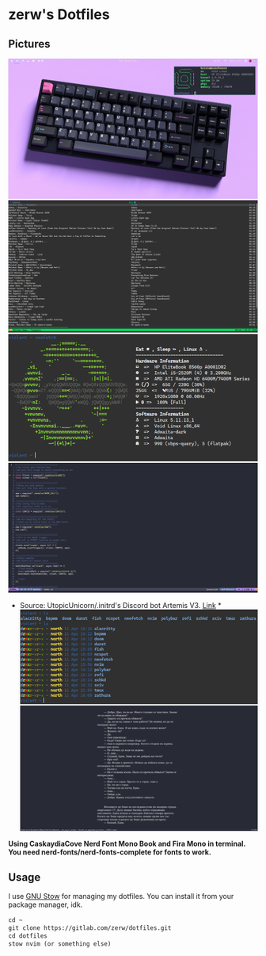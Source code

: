 # zerw's Dotfiles

## Pictures
![](pix/bspwm.png)
![](pix/ncspot.png)
![](pix/neofetch.png)
![](pix/nvim.png)
* Source: UtopicUnicorn/.initrd's Discord bot Artemis V3. [Link](https://github.com/UtopicUnicorns/artemisv3) *
![](pix/shell.png)
![](pix/zathura.png)

**Using CaskaydiaCove Nerd Font Mono Book and Fira Mono in terminal. You need nerd-fonts/nerd-fonts-complete for fonts to work.**

## Usage

I use [GNU Stow](https://www.youtube.com/watch?v=MJBVA4LeJKA) for managing my dotfiles. You can install it from your package manager, idk.
```
cd ~
git clone https://gitlab.com/zerw/dotfiles.git
cd dotfiles
stow nvim (or something else)
```

